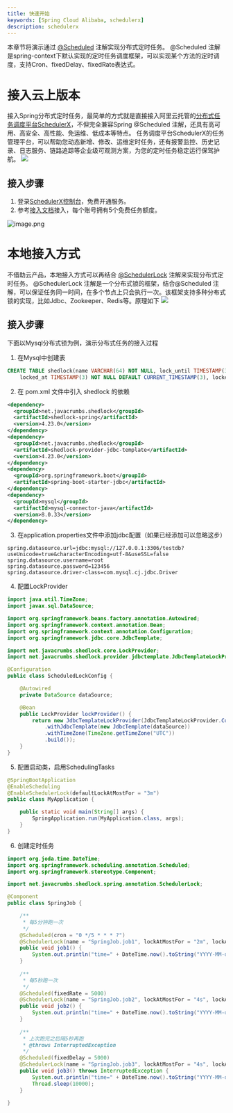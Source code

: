 ```yaml
---
title: 快速开始
keywords: [Spring Cloud Alibaba, schedulerx]
description: schedulerx
---
```


本章节将演示通过 [@Scheduled](https://spring.io/guides/gs/scheduling-tasks) 注解实现分布式定时任务。
@Scheduled 注解是spring-context下默认实现的定时任务调度框架，可以实现某个方法的定时调度，支持Cron、fixedDelay、fixedRate表达式。
# 接入云上版本
接入Spring分布式定时任务，最简单的方式就是直接接入阿里云托管的[分布式任务调度平台SchedulerX](https://www.aliyun.com/ntms/middleware/schedulerx)，不但完全兼容Spring @Scheduled 注解，还具有高可用、高安全、高性能、免运维、低成本等特点。
任务调度平台SchedulerX的任务管理平台，可以帮助您动态新增、修改、运维定时任务，还有报警监控、历史记录、日志服务、链路追踪等企业级可观测方案，为您的定时任务稳定运行保驾护航。
![](/img/1728554015375.png)
## 接入步骤

1. 登录[SchedulerX控制台](https://schedulerx2.console.aliyun.com/public/AppList)，免费开通服务。
2. 参考[接入文档](https://help.aliyun.com/zh/schedulerx/user-guide/spring-jobs?spm=5176.14256785.help.dexternal.f09e126dAXAvEs#p-9sy-0ay-hgx)接入，每个账号拥有5个免费任务额度。

![image.png](/img/1728554015702.png)

# 本地接入方式
不借助云产品，本地接入方式可以再结合 [@SchedulerLock](https://github.com/lukas-krecan/ShedLock) 注解来实现分布式定时任务。
@SchedulerLock 注解是一个分布式锁的框架，结合@Scheduled 注解，可以保证任务同一时间，在多个节点上只会执行一次。该框架支持多种分布式锁的实现，比如Jdbc、Zookeeper、Redis等。原理如下
![](/img/1728554015888.png)
## 接入步骤
下面以Mysql分布式锁为例，演示分布式任务的接入过程

1. 在Mysql中创建表
```sql
CREATE TABLE shedlock(name VARCHAR(64) NOT NULL, lock_until TIMESTAMP(3) NOT NULL,
    locked_at TIMESTAMP(3) NOT NULL DEFAULT CURRENT_TIMESTAMP(3), locked_by VARCHAR(255) NOT NULL, PRIMARY KEY (name));
```

2. 在 pom.xml 文件中引入 shedlock 的依赖 
```xml
<dependency>
  <groupId>net.javacrumbs.shedlock</groupId>
  <artifactId>shedlock-spring</artifactId>
  <version>4.23.0</version>
</dependency>
<dependency>
  <groupId>net.javacrumbs.shedlock</groupId>
  <artifactId>shedlock-provider-jdbc-template</artifactId>
  <version>4.23.0</version>
</dependency>
<dependency>
  <groupId>org.springframework.boot</groupId>
  <artifactId>spring-boot-starter-jdbc</artifactId>
</dependency>
<dependency>
  <groupId>mysql</groupId>
  <artifactId>mysql-connector-java</artifactId>
  <version>8.0.33</version>
</dependency>
```

3. 在application.properties文件中添加jdbc配置（如果已经添加可以忽略这步）
```properties
spring.datasource.url=jdbc:mysql://127.0.0.1:3306/testdb?useUnicode=true&characterEncoding=utf-8&useSSL=false
spring.datasource.username=root
spring.datasource.password=123456
spring.datasource.driver-class=com.mysql.cj.jdbc.Driver
```

4. 配置LockProvider
```java
import java.util.TimeZone;
import javax.sql.DataSource;

import org.springframework.beans.factory.annotation.Autowired;
import org.springframework.context.annotation.Bean;
import org.springframework.context.annotation.Configuration;
import org.springframework.jdbc.core.JdbcTemplate;

import net.javacrumbs.shedlock.core.LockProvider;
import net.javacrumbs.shedlock.provider.jdbctemplate.JdbcTemplateLockProvider;

@Configuration
public class ScheduledLockConfig {

    @Autowired
    private DataSource dataSource;

    @Bean
    public LockProvider lockProvider() {
        return new JdbcTemplateLockProvider(JdbcTemplateLockProvider.Configuration.builder()
            .withJdbcTemplate(new JdbcTemplate(dataSource))
            .withTimeZone(TimeZone.getTimeZone("UTC"))
            .build());
    }
}
```

5. 配置启动类，启用SchedulingTasks
```java
@SpringBootApplication
@EnableScheduling
@EnableSchedulerLock(defaultLockAtMostFor = "3m")
public class MyApplication {

    public static void main(String[] args) {
        SpringApplication.run(MyApplication.class, args);
    }
}
```

6. 创建定时任务
```java
import org.joda.time.DateTime;
import org.springframework.scheduling.annotation.Scheduled;
import org.springframework.stereotype.Component;

import net.javacrumbs.shedlock.spring.annotation.SchedulerLock;

@Component
public class SpringJob {

    /**
     * 每5分钟跑一次
     */
    @Scheduled(cron = "0 */5 * * * ?")
    @SchedulerLock(name = "SpringJob.job1", lockAtMostFor = "2m", lockAtLeastFor = "1m")
    public void job1() {
        System.out.println("time=" + DateTime.now().toString("YYYY-MM-dd HH:mm:ss") + " do job1...");
    }
    
    /**
     * 每5秒跑一次
     */
    @Scheduled(fixedRate = 5000)
    @SchedulerLock(name = "SpringJob.job2", lockAtMostFor = "4s", lockAtLeastFor = "4s")
    public void job2() {
        System.out.println("time=" + DateTime.now().toString("YYYY-MM-dd HH:mm:ss") + " do job2...");
    }
    
    /**
     * 上次跑完之后隔5秒再跑
     * @throws InterruptedException 
     */
    @Scheduled(fixedDelay = 5000)
    @SchedulerLock(name = "SpringJob.job3", lockAtMostFor = "4s", lockAtLeastFor = "4s")
    public void job3() throws InterruptedException {
        System.out.println("time=" + DateTime.now().toString("YYYY-MM-dd HH:mm:ss") + " do job3...");
        Thread.sleep(10000);
    }
    
}
```
